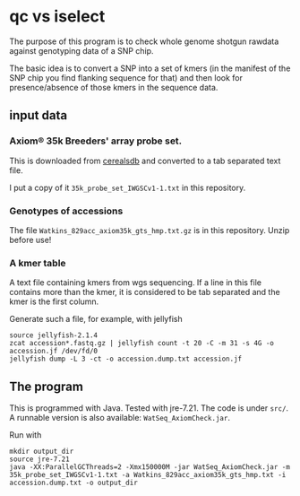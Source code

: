 # qc vs iselect

The purpose of this program is to check whole genome shotgun rawdata against genotyping data of a SNP chip. 

The basic idea is to convert a SNP into a set of kmers (in the manifest of the SNP chip you find flanking sequence for that) and then look for presence/absence of those kmers in the sequence data.

## input data

### Axiom® 35k Breeders' array probe set.

This is downloaded from [cerealsdb](https://www.cerealsdb.uk.net/cerealgenomics/CerealsDB/Excel/35K_array/35k_probe_set_IWGSCv1.xlsx) 
and converted to a tab separated text file.

I put a copy of it `35k_probe_set_IWGSCv1-1.txt` in this repository. 

### Genotypes of accessions

The file `Watkins_829acc_axiom35k_gts_hmp.txt.gz` is in this repository. Unzip before use!

### A kmer table

A text file containing kmers from wgs sequencing. If a line in this file contains more than the kmer, it is considered to be tab separated and the kmer is the first column.

Generate such a file, for example, with jellyfish

```
source jellyfish-2.1.4
zcat accession*.fastq.gz | jellyfish count -t 20 -C -m 31 -s 4G -o accession.jf /dev/fd/0
jellyfish dump -L 3 -ct -o accession.dump.txt accession.jf
``` 


## The program

This is programmed with Java. Tested with jre-7.21. The code is under `src/`.
A runnable version is also available: `WatSeq_AxiomCheck.jar`.

Run with

```
mkdir output_dir
source jre-7.21
java -XX:ParallelGCThreads=2 -Xmx150000M -jar WatSeq_AxiomCheck.jar -m 35k_probe_set_IWGSCv1-1.txt -a Watkins_829acc_axiom35k_gts_hmp.txt -i accession.dump.txt -o output_dir
```

